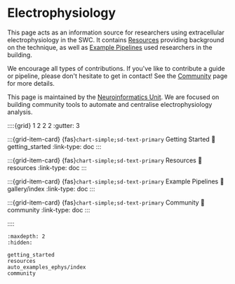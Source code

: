 # Electrophysiology

This page acts as an information source for researchers using
extracellular electrophysiology in the SWC. It contains
[Resources](resources.md) providing background on
the technique, as well as
[Example Pipelines](auto_examples_ephys/index)
used researchers in the building.

We encourage all types of contributions. If you've like to contribute a
guide or pipeline, please don't hesitate to get in contact! See the
[Community](community.md)
page for more details.

This page is maintained by the [Neuroinformatics Unit](https://neuroinformatics.dev).
We are focused on building community tools to automate
and centralise electrophysiology analysis.


::::{grid} 1 2 2 2
:gutter: 3

:::{grid-item-card} {fas}`chart-simple;sd-text-primary` Getting Started
:link: getting_started
:link-type: doc
:::

:::{grid-item-card} {fas}`chart-simple;sd-text-primary` Resources
:link: resources
:link-type: doc
:::

:::{grid-item-card} {fas}`chart-simple;sd-text-primary` Example Pipelines
:link: gallery/index
:link-type: doc
:::

:::{grid-item-card} {fas}`chart-simple;sd-text-primary` Community
:link: community
:link-type: doc
:::

::::

```{toctree}
:maxdepth: 2
:hidden:

getting_started
resources
auto_examples_ephys/index
community
```
